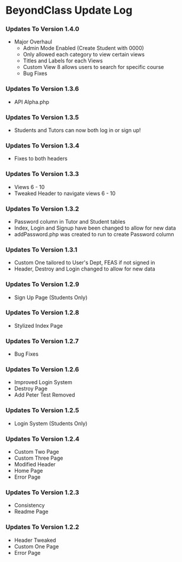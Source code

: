# BeyondClass Update Log
### Updates To Version 1.4.0
* Major Overhaul
	* Admin Mode Enabled (Create Student with 0000)
	* Only allowed each category to view certain views
	* Titles and Labels for each Views
	* Custom View 8 allows users to search for specific course
	* Bug Fixes

### Updates To Version 1.3.6
* API Alpha.php

### Updates To Version 1.3.5
* Students and Tutors can now both log in or sign up!

### Updates To Version 1.3.4
* Fixes to both headers

### Updates To Version 1.3.3
* Views 6 - 10
* Tweaked Header to navigate views 6 - 10

### Updates To Version 1.3.2
* Password column in Tutor and Student tables
* Index, Login and Signup have been changed to allow for new data
* addPassword.php was created to run to create Password column

### Updates To Version 1.3.1
* Custom One tailored to User's Dept, FEAS if not signed in
* Header, Destroy and Login changed to allow for new data

### Updates To Version 1.2.9
* Sign Up Page (Students Only)

### Updates To Version 1.2.8
* Stylized Index Page

### Updates To Version 1.2.7
* Bug Fixes

### Updates To Version 1.2.6
* Improved Login System
* Destroy Page
* Add Peter Test Removed

### Updates To Version 1.2.5
* Login System (Students Only)

### Updates To Version 1.2.4
* Custom Two Page
* Custom Three Page
* Modified Header
* Home Page
* Error Page

### Updates To Version 1.2.3
* Consistency
* Readme Page

### Updates To Version 1.2.2

* Header Tweaked
* Custom One Page
* Error Page